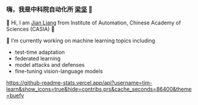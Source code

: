 ### 嗨，我是中科院自动化所 [梁坚](https://people.ucas.ac.cn/~liangjian) 👋

👯 Hi, I am [Jian Liang](https://liangjian.xyz) from Institute of Automation, Chinese Academy of Sciences (CASIA) 👋

🔭 I’m currently working on machine learning topics including 

- test-time adaptation
- federated learning
- model attacks and defenses
- fine-tuning vision-language models

<!--
**tim-learn/tim-learn** is a ✨ _special_ ✨ repository because its `README.md` (this file) appears on your GitHub profile.

Here are some ideas to get you started:

- 🔭 I’m currently working on ...
- 🌱 I’m currently learning ...
- 👯 I’m looking to collaborate on ...
- 🤔 I’m looking for help with ...
- 💬 Ask me about ...
- 📫 How to reach me: ...
- 😄 Pronouns: ...
- ⚡ Fun fact: ...

<img src="https://github-readme-stats.vercel.app/api?username=tim-learn&show_icons=true" alt="logo" height="160" align="left" style="margin: 5px; margin-bottom: 20px;" />

-->

https://github-readme-stats.vercel.app/api?username=tim-learn&show_icons=true&hide=contribs,prs&cache_seconds=86400&theme=buefy
